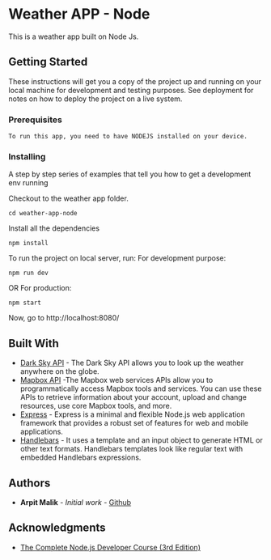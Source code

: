 # Weather APP - Node

This is a weather app built on Node Js.

## Getting Started

These instructions will get you a copy of the project up and running on your local machine for development and testing purposes. See deployment for notes on how to deploy the project on a live system.

### Prerequisites

```
To run this app, you need to have NODEJS installed on your device.
```

### Installing

A step by step series of examples that tell you how to get a development env running

Checkout to the weather app folder.

```
cd weather-app-node
```

Install all the dependencies
```
npm install 
```

To run the project on local server, run:
For development purpose:
```
npm run dev
```
OR
For production:
```
npm start
```

Now, go to http://localhost:8080/

## Built With

- [Dark Sky API](https://darksky.net/) - The Dark Sky API allows you to look up the weather anywhere on the globe.
- [Mapbox API](https://www.mapbox.com/) -The Mapbox web services APIs allow you to programmatically access Mapbox tools and services. You can use these APIs to retrieve information about your account, upload and change resources, use core Mapbox tools, and more.
- [Express](http://expressjs.com/) - Express is a minimal and flexible Node.js web application framework that provides a robust set of features for web and mobile applications.
- [Handlebars](https://handlebarsjs.com/) - It uses a template and an input object to generate HTML or other text formats. Handlebars templates look like regular text with embedded Handlebars expressions.

## Authors

- **Arpit Malik** - _Initial work_ - [Github](https://github.com/arpitmalik)

## Acknowledgments

- [The Complete Node.js Developer Course (3rd Edition)](https://www.udemy.com/course/the-complete-nodejs-developer-course-2/)
